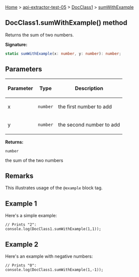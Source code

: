 [Home](./index) &gt; [api-extractor-test-05](./api-extractor-test-05.md) &gt; [DocClass1](./api-extractor-test-05.docclass1.md) &gt; [sumWithExample](./api-extractor-test-05.docclass1.sumwithexample.md)

## DocClass1.sumWithExample() method

Returns the sum of two numbers.

<b>Signature:</b>

```typescript
static sumWithExample(x: number, y: number): number;
```

## Parameters

|  <p>Parameter</p> | <p>Type</p> | <p>Description</p> |
|  --- | --- | --- |
|  <p>x</p> | <p>`number`</p> | <p>the first number to add</p> |
|  <p>y</p> | <p>`number`</p> | <p>the second number to add</p> |

<b>Returns:</b>

`number`

the sum of the two numbers

## Remarks

This illustrates usage of the `@example` block tag.

## Example 1

Here's a simple example:

```
// Prints "2":
console.log(DocClass1.sumWithExample(1,1));

```

## Example 2

Here's an example with negative numbers:

```
// Prints "0":
console.log(DocClass1.sumWithExample(1,-1));

```

